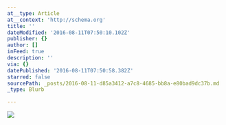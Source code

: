 ```yaml
---
at__type: Article
at__context: 'http://schema.org'
title: ''
dateModified: '2016-08-11T07:50:10.102Z'
publisher: {}
author: []
inFeed: true
description: ''
via: {}
datePublished: '2016-08-11T07:50:58.382Z'
starred: false
sourcePath: _posts/2016-08-11-d85a3412-a7c8-4685-bb8a-e80bad9dc37b.md
_type: Blurb

---
```

![](https://the-grid-user-content.s3-us-west-2.amazonaws.com/5754ff19-7775-4660-bcf0-154403999002.jpg)